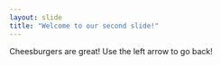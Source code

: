 ```yaml
---
layout: slide
title: "Welcome to our second slide!"
---
```

Cheesburgers are great!
Use the left arrow to go back!
